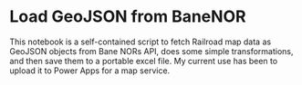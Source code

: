 # Load GeoJSON from BaneNOR
This notebook is a self-contained script to fetch Railroad map data as GeoJSON objects from Bane NORs API, does some simple transformations, and then save them to a portable excel file. My current use has been to upload it to Power Apps for a map service.

